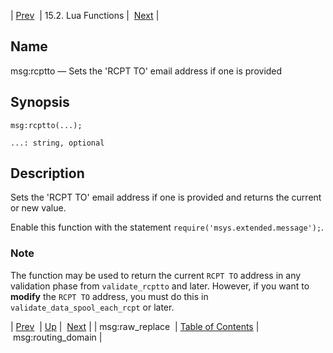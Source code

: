 | [Prev](lua.ref.msg_raw_replace)  | 15.2. Lua Functions |  [Next](lua.ref.msg_routing_domain.php) |

<a name="lua.ref.msg_rcptto"></a>
## Name

msg:rcptto — Sets the 'RCPT TO' email address if one is provided

<a name="idp25606352"></a>
## Synopsis

`msg:rcptto(...);`

`...: string, optional`<a name="idp25609024"></a>
## Description

Sets the 'RCPT TO' email address if one is provided and returns the current or new value.

Enable this function with the statement `require('msys.extended.message');`.

### Note

The function may be used to return the current `RCPT TO` address in any validation phase from `validate_rcptto` and later. However, if you want to **modify** the `RCPT TO` address, you must do this in `validate_data_spool_each_rcpt` or later.

| [Prev](lua.ref.msg_raw_replace)  | [Up](lua.function.details.php) |  [Next](lua.ref.msg_routing_domain.php) |
| msg:raw_replace  | [Table of Contents](index) |  msg:routing_domain |
